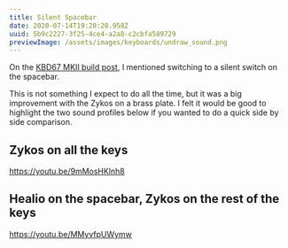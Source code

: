 ```yaml
---
title: Silent Spacebar
date: 2020-07-14T19:20:28.958Z
uuid: 5b9c2227-3f25-4ce4-a2a8-c2cbfa589729
previewImage: /assets/images/keyboards/undraw_sound.png
---
```


On the [KBD67 MKII build post](https://splitbackspace.com/posts/kbd67-mkii/), I mentioned switching to a silent switch on the spacebar.

This is not something I expect to do all the time, but it was a big improvement with the Zykos on a brass plate. I felt it would be good to highlight the two sound profiles below if you wanted to do a quick side by side comparison.

## Zykos on all the keys

https://youtu.be/9mMosHKlnh8

## Healio on the spacebar, Zykos on the rest of the keys

https://youtu.be/MMyvfpUWymw
